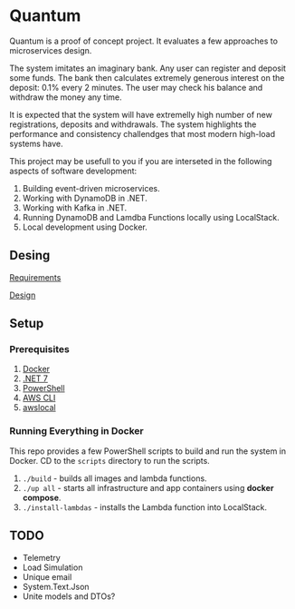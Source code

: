 # Quantum

Quantum is a proof of concept project. It evaluates a few approaches to microservices design.

The system imitates an imaginary bank.
Any user can register and deposit some funds.
The bank then calculates extremely generous interest on the deposit: 0.1% every 2 minutes.
The user may check his balance and withdraw the money any time.

It is expected that the system will have extremelly high number of new registrations, deposits and withdrawals.
The system highlights the performance and consistency challendges that most modern high-load systems have.

This project may be usefull to you if you are interseted in the following aspects of software development:
1. Building event-driven microservices.
2. Working with DynamoDB in .NET.
3. Working with Kafka in .NET.
4. Running DynamoDB and Lamdba Functions locally using LocalStack.
5. Local development using Docker.

## Desing
[Requirements](/docs/Requirements.md)

[Design](/docs/Design.md)

## Setup

### Prerequisites
1. [Docker](https://www.docker.com/products/docker-desktop/)
2. [.NET 7](https://dotnet.microsoft.com/en-us/download/dotnet/7.0)
3. [PowerShell](https://github.com/PowerShell/PowerShell)
4. [AWS CLI](https://aws.amazon.com/cli/)
5. [awslocal](https://github.com/localstack-dotnet/localstack-awscli-local)

### Running Everything in Docker
This repo provides a few PowerShell scripts to build and run the system in Docker.
CD to the `scripts` directory to run the scripts.

1. `./build` - builds all images and lambda functions.
2. `./up all` - starts all infrastructure and app containers using **docker compose**.
3. `./install-lambdas` - installs the Lambda function into LocalStack.

## TODO
- Telemetry
- Load Simulation
- Unique email
- System.Text.Json
- Unite models and DTOs?